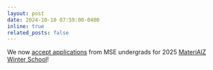 ```yaml
---
layout: post
date: 2024-10-10 07:59:00-0400
inline: true
related_posts: false
---
```


We now [accept applications](https://bit.ly/Materialz2025) from MSE undergrads for 2025 [MateriAlZ Winter School](https://sites.google.com/asu.edu/materialzwinterschool2024/home)!
